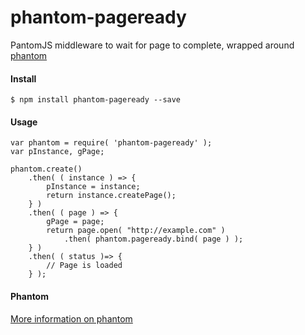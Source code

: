 # phantom-pageready
PantomJS middleware to wait for page to complete, wrapped around [phantom](https://www.npmjs.com/package/phantom)

#### Install
	$ npm install phantom-pageready --save
	
#### Usage
```
var phantom = require( 'phantom-pageready' );
var pInstance, gPage;

phantom.create()
    .then( ( instance ) => {
        pInstance = instance;
        return instance.createPage();
    } )
    .then( ( page ) => {
        gPage = page;
        return page.open( "http://example.com" )
            .then( phantom.pageready.bind( page ) );
    } )
    .then( ( status )=> {
        // Page is loaded
    } );
```

#### Phantom
[More information on phantom](https://www.npmjs.com/package/phantom)
